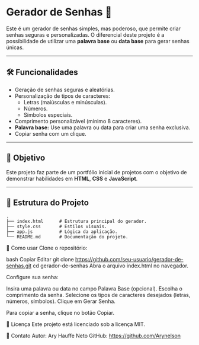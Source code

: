 
# Gerador de Senhas 🔐


Este é um gerador de senhas simples, mas poderoso, que permite criar senhas seguras e personalizadas. O diferencial deste projeto é a possibilidade de utilizar uma **palavra base** ou **data base** para gerar senhas únicas.

---

## 🛠️ Funcionalidades


- Geração de senhas seguras e aleatórias.
- Personalização de tipos de caracteres:
  - Letras (maiúsculas e minúsculas).
  - Números.
  - Símbolos especiais.
- Comprimento personalizável (mínimo 8 caracteres).
- **Palavra base:** Use uma palavra ou data para criar uma senha exclusiva.
- Copiar senha com um clique.

---

## 🎯 Objetivo

Este projeto faz parte de um portfólio inicial de projetos com o objetivo de demonstrar habilidades em **HTML**, **CSS** e **JavaScript**.

---

## 📂 Estrutura do Projeto

```plaintext
.
├── index.html      # Estrutura principal do gerador.
├── style.css       # Estilos visuais.
├── app.js          # Lógica da aplicação.
└── README.md       # Documentação do projeto.

```
🚀 Como usar
Clone o repositório:

bash
Copiar
Editar
git clone https://github.com/seu-usuario/gerador-de-senhas.git
cd gerador-de-senhas
Abra o arquivo index.html no navegador.

Configure sua senha:

Insira uma palavra ou data no campo Palavra Base (opcional).
Escolha o comprimento da senha.
Selecione os tipos de caracteres desejados (letras, números, símbolos).
Clique em Gerar Senha.

Para copiar a senha, clique no botão Copiar.

📝 Licença
Este projeto está licenciado sob a licença MIT.

📧 Contato
Autor: Ary Hauffe Neto
GitHub: https://github.com/Arynelson
